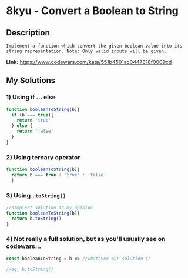 # 8kyu - Convert a Boolean to String

## Description
`Implement a function which convert the given boolean value into its string representation. Note: Only valid inputs will be given.`

**Link:** https://www.codewars.com/kata/551b4501ac0447318f0009cd

## My Solutions

### 1) Using if ... else
```js
function booleanToString(b){
  if (b === true){
    return 'true'
  } else {
    return 'false'
  }
}
```

### 2) Using ternary operator
```js
function booleanToString(b){
  return b === true ? 'true' : 'false'
  }
  ```

  ### 3) Using `.toString()`
  ```js
  //simplest solution in my opinion
  function booleanToString(b){
    return b.toString()
  }
```

  ### 4) Not really a full solution, but as you'll usually see on codewars...
  ```js
  const booleanToString = b => //whatever our solution is
  
  //eg. b.toString()
  ```